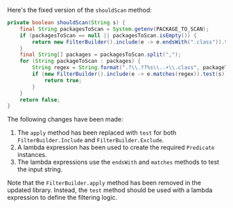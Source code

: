 Here's the fixed version of the `shouldScan` method:

```java
private boolean shouldScan(String s) {
    final String packagesToScan = System.getenv(PACKAGE_TO_SCAN);
    if (packagesToScan == null || packagesToScan.isEmpty()) {
        return new FilterBuilder().include(e -> e.endsWith(".class")).test(s);
    }
    final String[] packages = packagesToScan.split(",");
    for (String packageToScan : packages) {
        String regex = String.format(".?\\.??%s\\..+\\.class", packageToScan);
        if (new FilterBuilder().include(e -> e.matches(regex)).test(s)) {
            return true;
        }
    }
    return false;
}
```

The following changes have been made:

1. The `apply` method has been replaced with `test` for both `FilterBuilder.Include` and `FilterBuilder.Exclude`.
2. A lambda expression has been used to create the required `Predicate` instances.
3. The lambda expressions use the `endsWith` and `matches` methods to test the input string.

Note that the `FilterBuilder.apply` method has been removed in the updated library. Instead, the `test` method should be used with a lambda expression to define the filtering logic.
